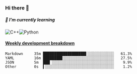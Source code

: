### Hi there 👋

##### 🌱 I’m currently learning

![C++](https://img.shields.io/badge/-C++-00599C?style=flat-square&logo=c)![Python](https://img.shields.io/badge/-Python-black?style=flat-square&logo=Python)


<!-- waka-box start -->
#### <a href="https://gist.github.com/bf274261b4c8553e17fc709dfc3cfa97" target="_blank">Weekly development breakdown</a>
```text
Markdown  	 35m ███████████████████▌░░░░░░░░░░░░   61.3% 
YAML      	 16m ████████▊░░░░░░░░░░░░░░░░░░░░░░░   27.5% 
JSON      	 5m  ███▏░░░░░░░░░░░░░░░░░░░░░░░░░░░░    9.9% 
Other     	 0s  ▍░░░░░░░░░░░░░░░░░░░░░░░░░░░░░░░    1.2% 
```
<!-- Powered by https://github.com/YouEclipse/waka-box-go . -->
<!-- waka-box end -->



<!--
**KomoreKalu/KomoreKalu** is a ✨ _special_ ✨ repository because its `README.md` (this file) appears on your GitHub profile.

Here are some ideas to get you started:

- 🔭 I’m currently working on ...
- 🌱 I’m currently learning ...
- 👯 I’m looking to collaborate on ...
- 🤔 I’m looking for help with ...
- 💬 Ask me about ...
- 📫 How to reach me: ...
- 😄 Pronouns: ...
- ⚡ Fun fact: ...
-->
